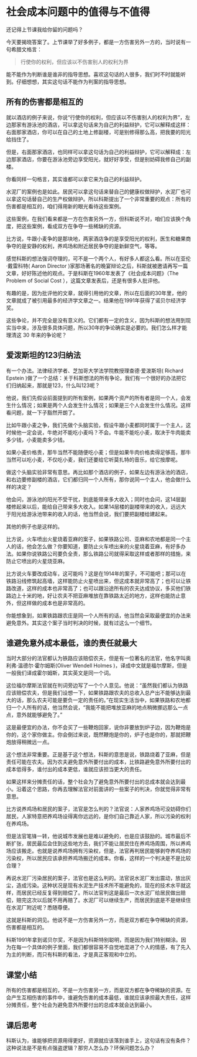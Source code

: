 # 社会成本问题中的值得与不值得
还记得上节课我给你留的问题吗？

今天要揭晓答案了。上节课举了好多例子，都是一方伤害另外一方的，当时说有一句希腊文格言：
> 行使你的权利，但应该以不伤害别人的权利为界

能不能作为判断谁是谁非的指导思想。喜欢这句话的人很多，我们时不时就能听到。仔细想想，其实这句话不能作为判案的指导思想。
## 所有的伤害都是相互的
就以酒店的例子来说，你说“行使你的权利，但应该以不伤害别人的权利为界”，左边那家有游泳池的酒店，可以拿这句话来为自己的利益辩护，它可以解释成这样：右面那家酒店，你可以在自己的土地上修副楼，可是别修得那么高，把我要的阳光给挡住了。

但是，右面那家酒店，也同样可以拿这句话为自己的利益辩护，它可以解释成：左边那家酒店，你要在游泳池旁边享受阳光，就好好享受，但是别妨碍我修自己的副楼。

你看同样一句格言，其实谁都可以拿它来为自己的利益辩护。

水泥厂的案例也是如此。居民可以拿这句话来替自己的健康权做辩护，水泥厂也可以拿这句话替自己的生产权做辩护。所以科斯提出了一个非常重要的观点：所有的伤害都是相互的，咱们得用新的眼光看待这些案例。

这些案例，在我们看来都是一方在伤害另外一方，但科斯说不对，咱们应该换个角度，把这些案例，看成双方在争夺一些稀缺的资源。

比方说，牛跟小麦争的是那块地，两家酒店争的是享受阳光的权利，医生和糖果商争夺的是安静的权利，养鸡场和附近居民争夺的是新鲜空气，等等。

感觉科斯的想法强词夺理的，可不是一个两个人，有好多人都这么看。所以在亚伦·戴雷科特( Aaron Director )家那场著名的晚宴辩论之后，科斯就被邀请再写一篇文章，好好陈述他的观点。于是科斯在1960年发表了《社会成本问题》（The Problem of Social Cost&nbsp;），这篇文章发表后，还是有很多人批评他。

有趣的是，因为批评他的文章，就得引用他的文章，所以在后面的30年里，他的文章就成了被引用最多的经济学文章之一。结果他在1991年获得了诺贝尔经济学奖。

这些争论，并不完全是没有意义的。它们都有一定的含义，因为科斯的想法用到现实当中来，涉及很多具体问题，所以30年的争论确实是必要的。我们怎么样才能理清这 30 年来的争论呢？
## 爱泼斯坦的123归纳法
有一个办法。法律经济学者、芝加哥大学法学院教授理查德·爱泼斯坦( Richard Epstein )做了一个总结：关于科斯想法的所有争论，我们有一个很好的办法把它们归纳起来，那就是123，什么叫123呢？

他说，我们先假设前面提到的所有案例，如果两个资产的所有者是同一个人，会发生什么情况；如果是两个人会发生什么情况；如果是三个人会发生什么情况。这样看问题，就一下子豁然开朗了。

比如牛跟小麦之争，我们先做个头脑实验，假设牛跟小麦都同时属于一个主人，这时候他一定会说，牛绝对不能吃小麦吗？不会。牛能不能吃小麦，取决于牛肉能卖多少钱，小麦能卖多少钱。

如果小麦价格贵，那牛当然不能随便吃小麦；但是如果牛肉价格卖得足够高，那牛当然可以吃小麦，不仅吃小麦，我们还要给它听莫扎特的音乐，给它按摩呢。

做这个头脑实验非常有意思。再比如那个酒店的例子，如果左边有游泳池的酒店，和右边要修副楼的酒店，它们都归同一个人所有，那你说同一个主人，他会做什么样的决定？

他会问，游泳池的阳光不受干扰，到底能带来多大收入；同时也会问，这14层副楼修起来以后，能给自己带来多大收入。如果14层楼的副楼带来的收入，远远大于阳光给游泳池带来的收入的话，他当然会说，我们要把副楼给建起来。

其他的例子也是这样的。

比方说，火车喷出火星烧着亚麻的案子，如果铁路公司、亚麻和农地都是同一个主人的话，他会怎么做？你要知道，要防止火车喷出来的火星烧着亚麻，有好多办法。如果你说铁路公司要负全责，那么铁路公司就得采取这样或者那样的措施，来防止它喷出的火星烧亚麻。

比方说火车要改成动车，这可能吗？这是在1914年的案子，不可能吧；那可以在铁路沿线修筑起高墙，这样能防止火星喷出来，但这成本就非常高了；也可以让铁路改道，这样的成本也非常高了；也可以跟沿途所有的农夫达成协议，多买他们铁路边上十米的地，好让农夫不把亚麻堆放在靠铁路太近的地方，这样也能防止意外，但这样做的成本也是非常高的。

你能想象到，如果铁路跟农庄是同一个人所有的话，他当然会采取最便宜的办法来避免意外。其实这个案子当时判决的时候，就有过这么一个细节。
## 谁避免意外成本最低，谁的责任就最大
当时大部分的法官都认为铁路应该赔偿农夫，但是有一位著名的法官，他名字叫奥利弗·温德尔·霍尔姆斯(Oliver Wendell Holmes )，译成中文就是福尔摩斯，但是一般我们译成霍尔姆斯，其实英文是同一个词。

这位福尔摩斯法官就在判词旁边写了一个个人意见。他说：“虽然我们都认为铁路应该赔偿农夫，但是我们设想一下，如果铁路跟农夫的总收入总产出不能够达到最大的话，那么农夫可能是要负一定的责任的。”在现实生活当中，如果铁路和农地都归一个人所有的话，他当然会说，“我能不能把堆放亚麻的地点稍微挪远那么一点点，意外就能够避免了。”

这是最便宜的办法，你不会买了一些鞭炮回家，说你非要放到炉子边，因为鞭炮是你的，这个家你做主。你会倒过来说，既然鞭炮是你的，炉子也是你的，那就把鞭炮放得稍微远一点。

这个想法非常重要。正是基于这个想法，科斯的意思是说，铁路烧着了亚麻，但是责任可能在农夫。因为农夫避免意外所要付出的成本，比铁路避免意外所要付出的成本低得多，谁付出的成本更低，谁就应该担当更大的责任。

如果这样来分摊责任的话，整个社会为了避免意外所要付出的总成本就会达到最小。沿着这个思路，你再去理解法官对前面讲的一些案子的判决，你就觉得非常有意思。

比方说养鸡场和居民的案子，法官是怎么判的？法官说：人家养鸡场可没妨碍你们居民，人家特意把养鸡场设得离你远远的，是你们自己靠近人家，所以污染的权利在养鸡场。

但是法官笔锋一转，他说城市发展也是难以避免的，也是应该鼓励的。城市最后不断扩张，居民最后会住到这些地方去，我们不能让居民住在养鸡场周围，所以养鸡场应该搬走。也就是说养鸡场拥有污染权，但是，法官再判居民能够剥夺养鸡场的污染权，所以居民应该承担养鸡场搬迁的成本。你看，这样的一个判决是不是比较合理？

再说水泥厂污染居民的案子，法官也是这么判的。法官说水泥厂发出震动，放出灰尘，造成污染。这种状况是现有水泥生产技术所不能避免的，现在的技术水平就这样，而居民已经反复得到赔偿了。所以法官判这是最后一次水泥厂给居民做出赔偿，赔完这次以后就不用再赔了。水泥厂可以继续生产，而居民到底是不是继续住在水泥厂附近呢？悉随尊便。

这就是科斯的洞见。他说不是一方伤害另外一方，而是双方都在争夺稀缺的资源，伤害都是相互的。

科斯1991年拿到诺贝尔奖，不是因为科斯特别聪明，而是因为我们特别糊涂。因为在每一个具体的例子里面，我们都很容易不自觉地混进了个人的情感，有了先入为主的判断，而只有科斯的看法，才是真正客观和中立的。
## 课堂小结
所有的伤害都是相互的，不是一方伤害另一方，而是双方都在争夺稀缺的资源。在会产生互相伤害的事件中，谁避免伤害的成本最低，谁就应该承担最大责任，这样分摊责任，整个社会为避免意外所要付出的总成本就会达到最小。
## 课后思考
科斯认为，谁能够把资源用得更好，资源就应该落到谁手上，这句话有没有条件？这种说法是不是有点强盗逻辑？那穷人怎么办？环保问题怎么办？